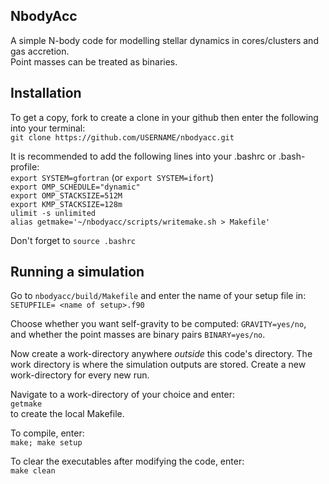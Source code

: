 
NbodyAcc 
--------

A simple N-body code for modelling stellar dynamics in cores/clusters and gas accretion.  \
Point masses can be treated as binaries. 

Installation 
-------------

To get a copy, fork to create a clone in your github then enter the following into your terminal: \
`git clone https://github.com/USERNAME/nbodyacc.git`

It is recommended to add the following lines into your .bashrc or .bash-profile: \
`export SYSTEM=gfortran` (or `export SYSTEM=ifort`) \
`export OMP_SCHEDULE="dynamic"` \
`export OMP_STACKSIZE=512M` \
`export KMP_STACKSIZE=128m` \
`ulimit -s unlimited` \
`alias getmake='~/nbodyacc/scripts/writemake.sh > Makefile'`

Don't forget to `source .bashrc`

Running a simulation 
--------------------

Go to `nbodyacc/build/Makefile` and enter the name of your setup file in: \
`SETUPFILE= <name of setup>.f90`

Choose whether you want self-gravity to be computed: `GRAVITY=yes/no`, \
and whether the point masses are binary pairs `BINARY=yes/no`.

Now create a work-directory anywhere _outside_ this code's directory. The work directory is where the simulation outputs are stored. Create a new work-directory for every new run. 

Navigate to a work-directory of your choice and enter: \
`getmake` \
to create the local Makefile.

To compile, enter: \
`make; make setup` 

To clear the executables after modifying the code, enter: \
`make clean`

